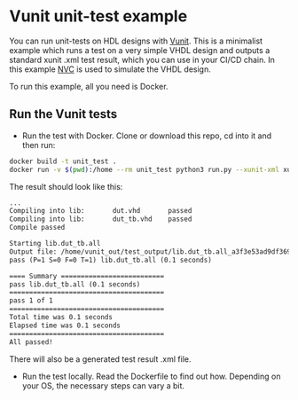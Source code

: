 # Vunit unit-test example

You can run unit-tests on HDL designs with [Vunit](https://github.com/VUnit/vunit). This is a minimalist example which runs a test on a very simple VHDL design and outputs a standard xunit .xml test result, which you can use in your CI/CD chain. In this example [NVC](https://github.com/nickg/nvc) is used to simulate the VHDL design.

To run this example, all you need is Docker.

## Run the Vunit tests

- Run the test with Docker. Clone or download this repo, cd into it and then run:

```bash
docker build -t unit_test .
docker run -v $(pwd):/home --rm unit_test python3 run.py --xunit-xml xunit_output.xml
```

The result should look like this:

```txt
...
Compiling into lib:       dut.vhd       passed
Compiling into lib:       dut_tb.vhd    passed
Compile passed

Starting lib.dut_tb.all
Output file: /home/vunit_out/test_output/lib.dut_tb.all_a3f3e53ad9df369e9b2ace3d7dfe67df35187a81/output.txt
pass (P=1 S=0 F=0 T=1) lib.dut_tb.all (0.1 seconds)

==== Summary ==========================
pass lib.dut_tb.all (0.1 seconds)
=======================================
pass 1 of 1
=======================================
Total time was 0.1 seconds
Elapsed time was 0.1 seconds
=======================================
All passed!
```

There will also be a generated test result .xml file.

- Run the test locally. Read the Dockerfile to find out how. Depending on your OS, the necessary steps can vary a bit.

